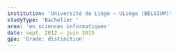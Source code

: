 ```yaml
---
institution: 'Université de Liège – ULiège (BELGIUM)'
studyType: 'Bachelier '
area: 'en sciences informatiques'
date: sept. 2012 – juin 2013
gpa: 'Grade: distinction'
---
```

